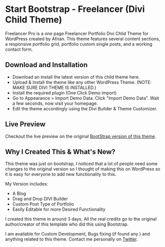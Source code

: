 <h1>Start Bootstrap - Freelancer (Divi Child Theme)</h1>

Freelancer Pro is a one page Freelancer Portfolio Divi Chlid Theme for WordPress created by Afnan. 
This theme features several content sections, a responsive portfolio grid, 
portfolio custom single posts, and a working contact form.

<h2>Download and Installation</h2>

<ul>
<li>Download an install the latest version of this child theme here.</li>
<li>Upload & Install the theme like any other WordPress Theme. (NOTE: MAKE SURE DIVI THEME IS INSTALLED.)</li>
<li>Install the required plugin (One Click Demo import)</li>
<li>Go to Appearance > Import Demo Data. Click "Import Demo Data". Wait a few seconds, now visit your homepage.</li>
<li>Edit the theme accordingly using the Divi Builder & Theme Customizer.
</ul>

<h2>Live Preview</h2>

Checkout the live preview on the original <a href="https://blackrockdigital.github.io/startbootstrap-freelancer/">BootStrap version of this theme</a>.

<h2>Why I Created This & What's New?</h2>

This theme was just on bootstrap, I noticed that a lot of people need some changes to the original version so I thought of making this on 
WordPress so it is easy for everyone to add new functionality to this.

My Version includes:

<ul>
<li>A Blog</li>
<li>Drag and Drop DIVI Builder</li>
<li>Custom Post Type of Portfolio</li>
<li>Easily Editable for more Desired Functionality</li>
</ul>

I created this theme in around 3 days. All the real credits go to the original author/creator of this template who did this using Bootstrap.

I am available for Custom Development, Bugs fixing (if found any ) and anything related to this theme. Contact me personally on <a href="https://twitter.com/affuxo">Twitter</a>.
